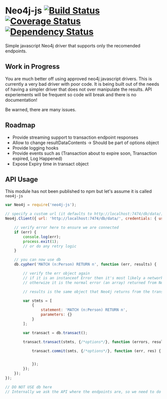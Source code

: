 # Neo4j-js [![Build Status](https://travis-ci.org/ldesplat/neo4j-js.svg?branch=master)](https://travis-ci.org/ldesplat/neo4j-js) [![Coverage Status](https://coveralls.io/repos/ldesplat/neo4j-js/badge.svg?branch=master)](https://coveralls.io/r/ldesplat/neo4j-js?branch=master) [![Dependency Status](https://david-dm.org/ldesplat/neo4j-js.svg?style=flat)](https://david-dm.org/ldesplat/neo4j-js)
Simple javascript Neo4j driver that supports only the recomended endpoints.

## Work in Progress

You are much better off using approved neo4j javascript drivers. This is currently a very bad driver with poor code. It is being built out of the needs of having a simpler driver that does not over manipulate the results. API experiements will be frequent so code will break and there is no documentation!

Be warned, there are many issues.

## Roadmap

- Provide streaming support to transaction endpoint responses
- Allow to change resultDataContents -> Should be part of options object
- Provide logging hooks
- Provide events such as (Transaction about to expire soon, Transaction expired, Log Happened)
- Expose Expiry time in transact object

## API Usage

This module has not been published to npm but let's assume it is called `neo4j-js`

```javascript
var Neo4j = require('neo4j-js');

// specify a custom url (it defaults to http://localhost:7474/db/data/)
Neo4j.Client({ url: 'http://localhost:7474/db/data/', credentials: { username: 'neo4j', password: 'neo4j' } }, function (error, db) {

    // verify error here to ensure we are connected
    if (err) {
        console.log(err);
        process.exit(1);
        // or do any retry logic
    }

    // you can now use db
    db.cypher('MATCH (n:Person) RETURN n', function (err, results) {

        // verify the err object again
        // if it is an instanceof Error then it's most likely a network error
        // otherwize it is the normal error (an array) returned from Neo4j's transaction endpoint

        // results is the same object that Neo4j returns from the transaction/commit endpoint

        var stmts = [
            {
                statement: 'MATCH (n:Person) RETURN n',
                parameters: {}
            }
        ];

        var transact = db.transact();

        transact.transact(stmts, {/*options*/}, function (errors, results) {

            transact.commit(smts, {/*options*/}, function (err, res) {


            });
        });
    });
});

// DO NOT USE db here
// Internally we ask the API where the endpoints are, so we need to do an async call
```
